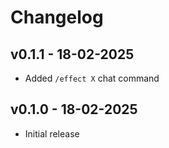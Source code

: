 # Changelog

## v0.1.1 - 18-02-2025
* Added `/effect X` chat command

## v0.1.0 - 18-02-2025
* Initial release
